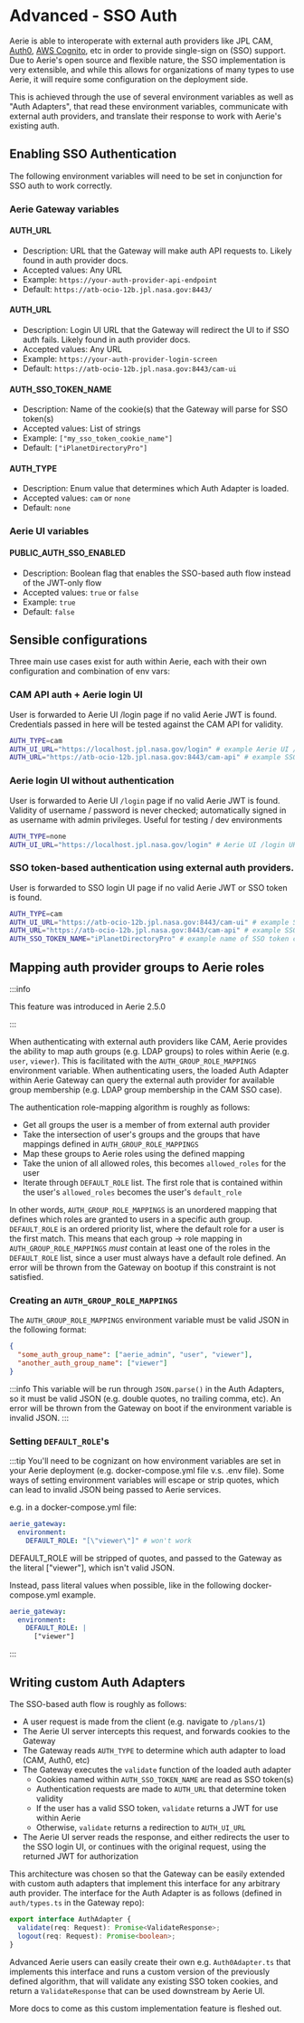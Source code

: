 # Advanced - SSO Auth

Aerie is able to interoperate with external auth providers like JPL CAM, [Auth0](https://auth0.com/), [AWS Cognito](https://aws.amazon.com/cognito/), etc in order to provide single-sign on (SSO) support. Due to Aerie's open source and flexible nature, the SSO implementation is very extensible, and while this allows for organizations of many types to use Aerie, it will require some configuration on the deployment side.

This is achieved through the use of several environment variables as well as "Auth Adapters", that read these environment variables, communicate with external auth providers, and translate their response to work with Aerie's existing auth.

## Enabling SSO Authentication

The following environment variables will need to be set in conjunction for SSO auth to work correctly.

### Aerie Gateway variables

#### AUTH_URL
- Description: URL that the Gateway will make auth API requests to. Likely found in auth provider docs.
- Accepted values: Any URL
- Example: `https://your-auth-provider-api-endpoint`
- Default: `https://atb-ocio-12b.jpl.nasa.gov:8443/`

#### AUTH_URL
- Description: Login UI URL that the Gateway will redirect the UI to if SSO auth fails. Likely found in auth provider docs.
- Accepted values: Any URL
- Example: `https://your-auth-provider-login-screen`
- Default: `https://atb-ocio-12b.jpl.nasa.gov:8443/cam-ui`

#### AUTH_SSO_TOKEN_NAME
- Description: Name of the cookie(s) that the Gateway will parse for SSO token(s)
- Accepted values: List of strings
- Example: `["my_sso_token_cookie_name"]`
- Default: `["iPlanetDirectoryPro"]`

#### AUTH_TYPE
- Description: Enum value that determines which Auth Adapter is loaded.
- Accepted values: `cam` or `none`
- Default: `none`

### Aerie UI variables

#### PUBLIC_AUTH_SSO_ENABLED
- Description: Boolean flag that enables the SSO-based auth flow instead of the JWT-only flow
- Accepted values: `true` or `false`
- Example: `true`
- Default: `false`

## Sensible configurations

Three main use cases exist for auth within Aerie, each with their own configuration and combination of env vars:

### CAM API auth + Aerie login UI

User is forwarded to Aerie UI /login page if no valid Aerie JWT is found. Credentials passed in here will be tested against the CAM API for validity.

```sh
AUTH_TYPE=cam
AUTH_UI_URL="https://localhost.jpl.nasa.gov/login" # example Aerie UI /login URL
AUTH_URL="https://atb-ocio-12b.jpl.nasa.gov:8443/cam-api" # example SSO API URL
```

### Aerie login UI without authentication

User is forwarded to Aerie UI `/login` page if no valid Aerie JWT is found. Validity of username / password is never checked; automatically signed in as username with admin privileges. Useful for testing / dev environments

```sh
AUTH_TYPE=none
AUTH_UI_URL="https://localhost.jpl.nasa.gov/login" # Aerie UI /login URL
```

### SSO token-based authentication using external auth providers.

User is forwarded to SSO login UI page if no valid Aerie JWT or SSO token is found.

```sh
AUTH_TYPE=cam
AUTH_UI_URL="https://atb-ocio-12b.jpl.nasa.gov:8443/cam-ui" # example SSO login UI
AUTH_URL="https://atb-ocio-12b.jpl.nasa.gov:8443/cam-api" # example SSO API
AUTH_SSO_TOKEN_NAME="iPlanetDirectoryPro" # example name of SSO token cookie
```

## Mapping auth provider groups to Aerie roles

:::info

This feature was introduced in Aerie 2.5.0

:::

When authenticating with external auth providers like CAM, Aerie provides the ability to map auth groups (e.g. LDAP groups) to roles within Aerie (e.g. `user`, `viewer`). This is facilitated with the `AUTH_GROUP_ROLE_MAPPINGS` environment variable. When authenticating users, the loaded Auth Adapter within Aerie Gateway can query the external auth provider for available group membership (e.g. LDAP group membership in the CAM SSO case).

The authentication role-mapping algorithm is roughly as follows:

- Get all groups the user is a member of from external auth provider
- Take the intersection of user's groups and the groups that have mappings defined in `AUTH_GROUP_ROLE_MAPPINGS`
- Map these groups to Aerie roles using the defined mapping
- Take the union of all allowed roles, this becomes `allowed_roles` for the user
- Iterate through `DEFAULT_ROLE` list. The first role that is contained within the user's `allowed_roles` becomes the user's `default_role`

In other words, `AUTH_GROUP_ROLE_MAPPINGS` is an unordered mapping that defines which roles are granted to users in a specific auth group. `DEFAULT_ROLE` is an ordered priority list, where the default role for a user is the first match. This means that each group -> role mapping in `AUTH_GROUP_ROLE_MAPPINGS` _must_ contain at least one of the roles in the `DEFAULT_ROLE` list, since a user must always have a default role defined. An error will be thrown from the Gateway on bootup if this constraint is not satisfied.

### Creating an `AUTH_GROUP_ROLE_MAPPINGS`

The `AUTH_GROUP_ROLE_MAPPINGS` environment variable must be valid JSON in the following format:

```json
{
  "some_auth_group_name": ["aerie_admin", "user", "viewer"],
  "another_auth_group_name": ["viewer"]
}
```

:::info
This variable will be run through `JSON.parse()` in the Auth Adapters, so it must be valid JSON (e.g. double quotes, no trailing comma, etc). An error will be thrown from the Gateway on boot if the environment variable is invalid JSON.
:::

### Setting `DEFAULT_ROLE`'s

:::tip
You'll need to be cognizant on how environment variables are set in your Aerie deployment (e.g. docker-compose.yml file v.s. .env file). Some ways of setting environment variables will escape or strip quotes, which can lead to invalid JSON being passed to Aerie services.

e.g. in a docker-compose.yml file:

```yaml
aerie_gateway:
  environment:
    DEFAULT_ROLE: "[\"viewer\"]" # won't work
```

DEFAULT_ROLE will be stripped of quotes, and passed to the Gateway as the literal ["viewer"], which isn't valid JSON.

Instead, pass literal values when possible, like in the following docker-compose.yml example.

```yaml
aerie_gateway:
  environment:
    DEFAULT_ROLE: |
      ["viewer"]
```
:::

## Writing custom Auth Adapters

The SSO-based auth flow is roughly as follows:

- A user request is made from the client (e.g. navigate to `/plans/1`)
- The Aerie UI server intercepts this request, and forwards cookies to the Gateway
- The Gateway reads `AUTH_TYPE` to determine which auth adapter to load (CAM, Auth0, etc)
- The Gateway executes the `validate` function of the loaded auth adapter
    - Cookies named within `AUTH_SSO_TOKEN_NAME` are read as SSO token(s)
    - Authentication requests are made to `AUTH_URL` that determine token validity
    - If the user has a valid SSO token, `validate` returns a JWT for use within Aerie
    - Otherwise, `validate` returns a redirection to `AUTH_UI_URL`
- The Aerie UI server reads the response, and either redirects the user to the SSO login UI, or continues with the original request, using the returned JWT for authorization

This architecture was chosen so that the Gateway can be easily extended with custom auth adapters that implement this interface for any arbitrary auth provider. The interface for the Auth Adapter is as follows (defined in `auth/types.ts` in the Gateway repo):

```typescript
export interface AuthAdapter {
  validate(req: Request): Promise<ValidateResponse>;
  logout(req: Request): Promise<boolean>;
}
```

Advanced Aerie users can easily create their own e.g. `Auth0Adapter.ts` that implements this interface and runs a custom version of the previously defined algorithm, that will validate any existing SSO token cookies, and return a `ValidateResponse` that can be used downstream by Aerie UI.

More docs to come as this custom implementation feature is fleshed out.
